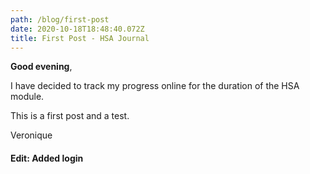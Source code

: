 ```yaml
---
path: /blog/first-post
date: 2020-10-18T18:48:40.072Z
title: First Post - HSA Journal
---
```

**Good evening**,

I have decided to track my progress online for the duration of the HSA module.

This is a first post and a test.

Veronique

#### Edit: Added login